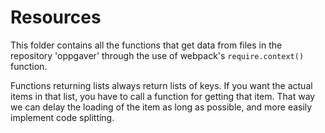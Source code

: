 # Resources
This folder contains all the functions that get data from files in the repository 'oppgaver'
through the use of webpack's `require.context()` function.

Functions returning lists always return lists of keys.
If you want the actual items in that list, you have to call a function for getting that item.
That way we can delay the loading of the item as long as possible, and more easily implement code splitting.
